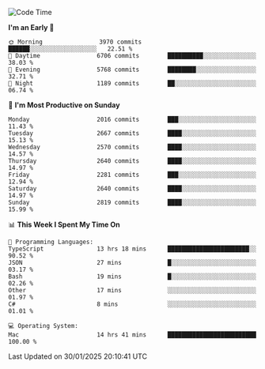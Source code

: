 <!--START_SECTION:waka-->
![Code Time](http://img.shields.io/badge/Code%20Time-4%2C781%20hrs%2059%20mins-blue)

**I'm an Early 🐤** 

```text
🌞 Morning                3970 commits        ██████░░░░░░░░░░░░░░░░░░░   22.51 % 
🌆 Daytime                6706 commits        ██████████░░░░░░░░░░░░░░░   38.03 % 
🌃 Evening                5768 commits        ████████░░░░░░░░░░░░░░░░░   32.71 % 
🌙 Night                  1189 commits        ██░░░░░░░░░░░░░░░░░░░░░░░   06.74 % 
```
📅 **I'm Most Productive on Sunday** 

```text
Monday                   2016 commits        ███░░░░░░░░░░░░░░░░░░░░░░   11.43 % 
Tuesday                  2667 commits        ████░░░░░░░░░░░░░░░░░░░░░   15.13 % 
Wednesday                2570 commits        ████░░░░░░░░░░░░░░░░░░░░░   14.57 % 
Thursday                 2640 commits        ████░░░░░░░░░░░░░░░░░░░░░   14.97 % 
Friday                   2281 commits        ███░░░░░░░░░░░░░░░░░░░░░░   12.94 % 
Saturday                 2640 commits        ████░░░░░░░░░░░░░░░░░░░░░   14.97 % 
Sunday                   2819 commits        ████░░░░░░░░░░░░░░░░░░░░░   15.99 % 
```


📊 **This Week I Spent My Time On** 

```text
💬 Programming Languages: 
TypeScript               13 hrs 18 mins      ███████████████████████░░   90.52 % 
JSON                     27 mins             █░░░░░░░░░░░░░░░░░░░░░░░░   03.17 % 
Bash                     19 mins             █░░░░░░░░░░░░░░░░░░░░░░░░   02.26 % 
Other                    17 mins             ░░░░░░░░░░░░░░░░░░░░░░░░░   01.97 % 
C#                       8 mins              ░░░░░░░░░░░░░░░░░░░░░░░░░   01.01 % 

💻 Operating System: 
Mac                      14 hrs 41 mins      █████████████████████████   100.00 % 
```


 Last Updated on 30/01/2025 20:10:41 UTC
<!--END_SECTION:waka-->
